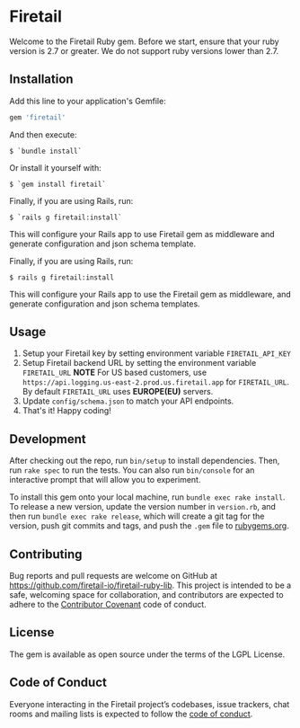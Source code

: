 # Firetail

Welcome to the Firetail Ruby gem. Before we start, ensure that your ruby version is 2.7 or greater. We do not support ruby versions lower than 2.7.

## Installation

Add this line to your application's Gemfile:

```ruby
gem 'firetail'
```

And then execute:

    $ `bundle install`

Or install it yourself with:

    $ `gem install firetail`

Finally, if you are using Rails, run:

    $ `rails g firetail:install`

This will configure your Rails app to use Firetail gem as middleware and generate configuration and json schema template.

Finally, if you are using Rails, run:

    $ rails g firetail:install

This will configure your Rails app to use the Firetail gem as middleware, and generate configuration and json schema templates.

## Usage

1. Setup your Firetail key by setting environment variable `FIRETAIL_API_KEY`
2. Setup Firetail backend URL by setting the environment variable `FIRETAIL_URL`
**NOTE** For US based customers, use `https://api.logging.us-east-2.prod.us.firetail.app` for `FIRETAIL_URL`. By default `FIRETAIL_URL` uses **EUROPE(EU)** servers.
3. Update `config/schema.json` to match your API endpoints.
4. That's it! Happy coding!

## Development

After checking out the repo, run `bin/setup` to install dependencies. Then, run `rake spec` to run the tests. You can also run `bin/console` for an interactive prompt that will allow you to experiment.

To install this gem onto your local machine, run `bundle exec rake install`. To release a new version, update the version number in `version.rb`, and then run `bundle exec rake release`, which will create a git tag for the version, push git commits and tags, and push the `.gem` file to [rubygems.org](https://rubygems.org).

## Contributing

Bug reports and pull requests are welcome on GitHub at https://github.com/firetail-io/firetail-ruby-lib. This project is intended to be a safe, welcoming space for collaboration, and contributors are expected to adhere to the [Contributor Covenant](http://contributor-covenant.org) code of conduct.

## License

The gem is available as open source under the terms of the LGPL License.

## Code of Conduct

Everyone interacting in the Firetail project’s codebases, issue trackers, chat rooms and mailing lists is expected to follow the [code of conduct](https://github.com/firetail-io/firetail-ruby-lib/blob/main/CODE_OF_CONDUCT.md).
